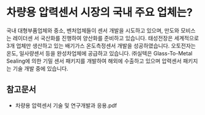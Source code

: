 # 차량용 압력센서 시장의 국내 주요 업체는?
국내 대형부품업체와 중소, 벤처업체들이 센서 개발을 시도하고 있으며, 만도와 모비스는 레이더센
서 국산화를 진행하여 양산화를 준비하고 있습니다.
태성전장은 세계적으로 3개 업체만 생산하고 있는 배기가스 온도측정센서 개발을 성공하였습니다.
오토전자는 온도, 일사량센서 등을 완성차업체에 공급하고 있습니다.
㈜실텍은 Glass-To-Metal Sealing에 의한 기밀 센서 패키지를 개발하여 해외에 수출하고 있으며 압력센서 패키지는 기술 개발 중에 있습니다.

## 참고문서
- 차량용 압력센서 기술 및 연구개발과 응용.pdf